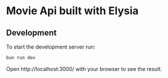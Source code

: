 # Movie Api built with Elysia

## Development

To start the development server run:

```bash
bun run dev
```

Open http://localhost:3000/ with your browser to see the result.
